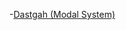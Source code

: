 ---
---

-[Dastgah (Modal System)](https://www.youtube.com/watch?v=cww7UootTsM&list=PLAVz-KH1lQeweru05cRQS_i7TGEy5m6Hv)
